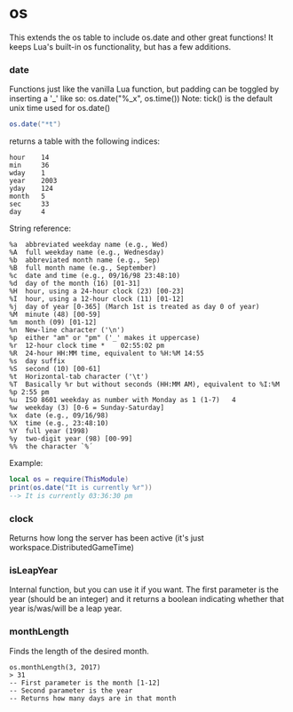 # os
This extends the os table to include os.date and other great functions! It keeps Lua's built-in os functionality, but has a few additions.

### date
Functions just like the vanilla Lua function, but padding can be toggled by inserting a '_' like so: os.date("%_x", os.time())
Note: tick() is the default unix time used for os.date()

```lua
os.date("*t")
```
returns a table with the following indices:
```
hour    14
min     36
wday    1
year    2003
yday    124
month   5
sec     33
day     4
```
String reference:
```
%a	abbreviated weekday name (e.g., Wed)
%A	full weekday name (e.g., Wednesday)
%b	abbreviated month name (e.g., Sep)
%B	full month name (e.g., September)
%c	date and time (e.g., 09/16/98 23:48:10)
%d	day of the month (16) [01-31]
%H	hour, using a 24-hour clock (23) [00-23]
%I	hour, using a 12-hour clock (11) [01-12]
%j	day of year [0-365] (March 1st is treated as day 0 of year)
%M	minute (48) [00-59]
%m	month (09) [01-12]
%n	New-line character ('\n')
%p	either "am" or "pm" ('_' makes it uppercase)
%r	12-hour clock time *	02:55:02 pm
%R	24-hour HH:MM time, equivalent to %H:%M	14:55
%s	day suffix
%S	second (10) [00-61]
%t	Horizontal-tab character ('\t')
%T	Basically %r but without seconds (HH:MM AM), equivalent to %I:%M %p	2:55 pm
%u	ISO 8601 weekday as number with Monday as 1 (1-7)	4
%w	weekday (3) [0-6 = Sunday-Saturday]
%x	date (e.g., 09/16/98)
%X	time (e.g., 23:48:10)
%Y	full year (1998)
%y	two-digit year (98) [00-99]
%%	the character `%´
```
Example:
```lua
local os = require(ThisModule)
print(os.date("It is currently %r"))
--> It is currently 03:36:30 pm
```
### clock
Returns how long the server has been active (it's just workspace.DistributedGameTime)

### isLeapYear
Internal function, but you can use it if you want. The first parameter is the year (should be an integer) and it returns a boolean indicating whether that year is/was/will be a leap year.

### monthLength
Finds the length of the desired month.
```
os.monthLength(3, 2017)
> 31
-- First parameter is the month [1-12]
-- Second parameter is the year
-- Returns how many days are in that month
```

